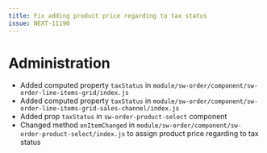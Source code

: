 ```yaml
---
title: Fix adding product price regarding to tax status
issue: NEXT-11190
---
```

# Administration
* Added computed property `taxStatus` in `module/sw-order/component/sw-order-line-items-grid/index.js`
* Added computed property `taxStatus` in `module/sw-order/component/sw-order-line-items-grid-sales-channel/index.js`
* Added prop `taxStatus` in `sw-order-product-select` component
* Changed method `onItemChanged` in `module/sw-order/component/sw-order-product-select/index.js` to assign product price regarding to tax status
